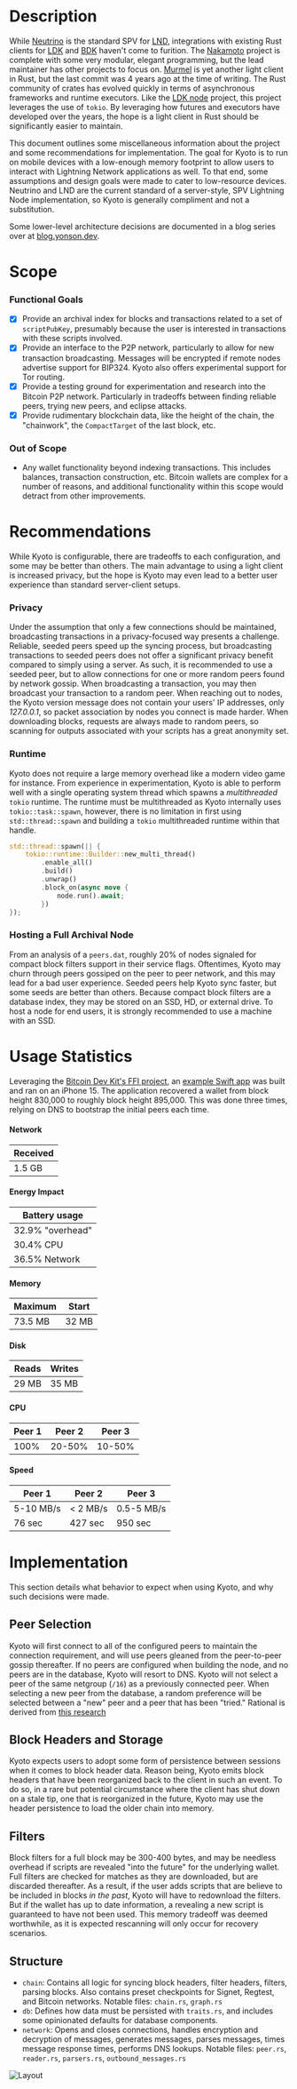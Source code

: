 # Description

While [Neutrino](https://github.com/lightninglabs/neutrino/blob/master) is the standard SPV for [LND](https://github.com/lightningnetwork/lnd), integrations with existing Rust clients for [LDK](https://github.com/lightningdevkit) and [BDK](https://github.com/bitcoindevkit) haven't come to furition. The [Nakamoto](https://github.com/cloudhead/nakamoto) project is complete with some very modular, elegant programming, but the lead maintainer has other projects to focus on. [Murmel](https://github.com/rust-bitcoin/murmel) is yet another light client in Rust, but the last commit was 4 years ago at the time of writing. The Rust community of crates has evolved quickly in terms of asynchronous frameworks and runtime executors. Like the [LDK node](https://github.com/lightningdevkit/ldk-node?tab=readme-ov-file) project, this project leverages the use of `tokio`. By leveraging how futures and executors have developed over the years, the hope is a light client in Rust should be significantly easier to maintain.

This document outlines some miscellaneous information about the project and some recommendations for implementation. The goal for Kyoto is to run on mobile devices with a low-enough memory footprint to allow users to interact with Lightning Network applications as well. To that end, some assumptions and design goals were made to cater to low-resource devices. Neutrino and LND are the current standard of a server-style, SPV Lightning Node implementation, so Kyoto is generally compliment and not a substitution.

Some lower-level architecture decisions are documented in a blog series over at [blog.yonson.dev](https://blog.yonson.dev/series/kyoto/).

# Scope

### Functional Goals

- [x] Provide an archival index for blocks and transactions related to a set of `scriptPubKey`, presumably because the user is interested in transactions with these scripts involved.
- [x] Provide an interface to the P2P network, particularly to allow for new transaction broadcasting. Messages will be encrypted if remote nodes advertise support for BIP324. Kyoto also offers experimental support for Tor routing.
- [x] Provide a testing ground for experimentation and research into the Bitcoin P2P network. Particularly in tradeoffs between finding reliable peers, trying new peers, and eclipse attacks.
- [x] Provide rudimentary blockchain data, like the height of the chain, the "chainwork", the `CompactTarget` of the last block, etc.

### Out of Scope

- Any wallet functionality beyond indexing transactions. This includes balances, transaction construction, etc. Bitcoin wallets are complex for a number of reasons, and additional functionality within this scope would detract from other improvements.

# Recommendations

While Kyoto is configurable, there are tradeoffs to each configuration, and some may be better than others. The main advantage to using a light client is increased privacy, but the hope is Kyoto may even lead to a better user experience than standard server-client setups.

### Privacy

Under the assumption that only a few connections should be maintained, broadcasting transactions in a privacy-focused way presents a challenge. Reliable, seeded peers speed up the syncing process, but broadcasting transactions to seeded peers does not offer a significant privacy benefit compared to simply using a server. As such, it is recommended to use a seeded peer, but to allow connections for one or more random peers found by network gossip. When broadcasting a transaction, you may then broadcast your transaction to a random peer. When reaching out to nodes, the Kyoto version message does not contain your users' IP addresses, only _127.0.0.1_, so packet association by nodes you connect is made harder. When downloading blocks, requests are always made to random peers, so scanning for outputs associated with your scripts has a great anonymity set.

### Runtime

Kyoto does not require a large memory overhead like a modern video game for instance. From experience in experimentation, Kyoto is able to perform well with a single operating system thread which spawns a _multithreaded_ `tokio` runtime. The runtime must be multithreaded as Kyoto internally uses `tokio::task::spawn`, however, there is no limitation in first using `std::thread::spawn` and building a `tokio` multithreaded runtime within that handle.

```rust
std::thread::spawn(|| {
    tokio::runtime::Builder::new_multi_thread()
        .enable_all()
        .build()
        .unwrap()
        .block_on(async move {
            node.run().await;
        })
});
```

### Hosting a Full Archival Node

From an analysis of a `peers.dat`, roughly 20% of nodes signaled for compact block filters support in their service flags. Oftentimes, Kyoto may churn through peers gossiped on the peer to peer network, and this may lead for a bad user experience. Seeded peers help Kyoto sync faster, but some seeds are better than others. Because compact block filters are a database index, they may be stored on an SSD, HD, or external drive. To host a node for end users, it is strongly recommended to use a machine with an SSD.

# Usage Statistics

Leveraging the [Bitcoin Dev Kit's FFI project](https://github.com/bitcoindevkit/bdk-ffi), an [example Swift app](https://github.com/rustaceanrob/BDKKyotoExampleApp) was built and ran on an iPhone 15. The application recovered a wallet from block height 830,000 to roughly block height 895,000. This was done three times, relying on DNS to bootstrap the initial peers each time.

#### Network

| Received |
| -------- |
| 1.5 GB   |

#### Energy Impact

| Battery usage    |
| ---------------- |
| 32.9% "overhead" |
| 30.4% CPU        |
| 36.5% Network    |

#### Memory

| Maximum | Start |
| ------- | ----- |
| 73.5 MB | 32 MB |

#### Disk

| Reads | Writes |
| ----- | ------ |
| 29 MB | 35 MB  |

#### CPU

| Peer 1 | Peer 2 | Peer 3 |
| ------ | ------ | ------ |
| 100%   | 20-50% | 10-50% |

#### Speed

| Peer 1    | Peer 2    | Peer 3     |
| --------- | --------- | ---------- |
| 5-10 MB/s |  < 2 MB/s | 0.5-5 MB/s |
| 76 sec    | 427 sec   | 950 sec    |

# Implementation

This section details what behavior to expect when using Kyoto, and why such decisions were made.

## Peer Selection

Kyoto will first connect to all of the configured peers to maintain the connection requirement, and will use peers gleaned from the peer-to-peer gossip thereafter. If no peers are configured when building the node, and no peers are in the database, Kyoto will resort to DNS. Kyoto will not select a peer of the same netgroup (`/16`) as a previously connected peer. When selecting a new peer from the database, a random preference will be selected between a "new" peer and a peer that has been "tried." Rational is derived from [this research](https://www.ethanheilman.com/p/eclipse/index.html)

## Block Headers and Storage

Kyoto expects users to adopt some form of persistence between sessions when it comes to block header data. Reason being, Kyoto emits block headers that have been reorganized back to the client in such an event. To do so, in a rare but potential circumstance where the client has shut down on a stale tip, one that is reorganized in the future, Kyoto may use the header persistence to load the older chain into memory.

## Filters

Block filters for a full block may be 300-400 bytes, and may be needless overhead if scripts are revealed "into the future" for the underlying wallet. Full filters are checked for matches as they are downloaded, but are discarded thereafter. As a result, if the user adds scripts that are believe to be included in blocks _in the past_, Kyoto will have to redownload the filters. But if the wallet has up to date information, a revealing a new script is guaranteed to have not been used. This memory tradeoff was deemed worthwhile, as it is expected rescanning will only occur for recovery scenarios.

## Structure

* `chain`: Contains all logic for syncing block headers, filter headers, filters, parsing blocks. Also contains preset checkpoints for Signet, Regtest, and Bitcoin networks. Notable files: `chain.rs`, `graph.rs`
* `db`: Defines how data must be persisted with `traits.rs`, and includes some opinionated defaults for database components.
* `network`: Opens and closes connections, handles encryption and decryption of messages, generates messages, parses messages, times message response times, performs DNS lookups. Notable files: `peer.rs`, `reader.rs`, `parsers.rs`, `outbound_messages.rs`

![Layout](https://github.com/user-attachments/assets/21280bb4-aa88-4e11-9223-aed35a885e99)
